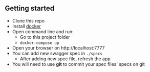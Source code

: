 ## Getting started

* Clone this repo
* Install [docker](https://docs.docker.com/install/)
* Open command line and run:
    * Go to this project folder
    * ```docker-compose up```
* Open your browser on http://localhost:7777
* You can add new swagger spec in `./specs`
    * After adding new spec file, refresh the app
* You will need to use **git** to commit your spec files' specs on git

